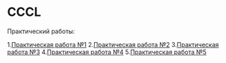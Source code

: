 # CCCL

Практический работы:

1.[Практическая работа №1]()
2.[Практическая работа №2]()
3.[Практическая работа №3]()
4.[Практическая работа №4]()
5.[Практическая работа №5]()
